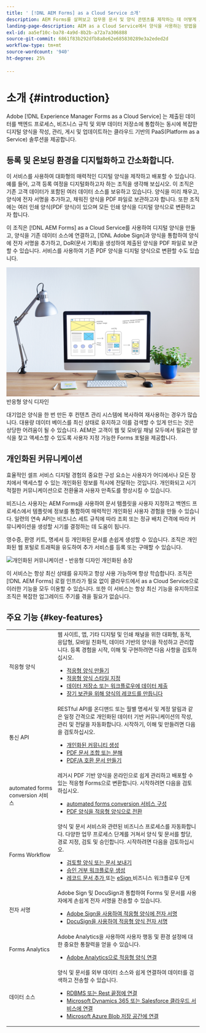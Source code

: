 ```yaml
---
title: ' [!DNL AEM Forms] as a Cloud Service 소개'
description: AEM Forms를 살펴보고 업무용 문서 및 양식 콘텐츠를 제작하는 데 어떻게 도움이 되는지 알아봅니다. PaaS(Platform-as-a-Service)에 대해 자세히 알아보고 엔터프라이즈급 디지털 양식 및 비즈니스 프로세스를 관리하는 방법을 포함하여 Forms를 현재 데이터 소스에 연결하는 방법도 알아봅니다.
landing-page-description: AEM as a Cloud Service에서 양식을 사용하는 방법을 이해합니다.
exl-id: aa5ef10c-ba78-4a9d-8b2b-a72a7a306888
source-git-commit: 6861f83b292dfb8a8e62e685830289e3a2eded2d
workflow-type: tm+mt
source-wordcount: '940'
ht-degree: 25%

---
```


# 소개 {#introduction}

Adobe [!DNL Experience Manager Forms as a Cloud Service] 는 제출된 데이터를 백엔드 프로세스, 비즈니스 규칙 및 외부 데이터 저장소에 통합하는 동시에 복잡한 디지털 양식을 작성, 관리, 게시 및 업데이트하는 클라우드 기반의 PaaS(Platform as a Service) 솔루션을 제공합니다.

## 등록 및 온보딩 환경을 디지털화하고 간소화합니다.

이 서비스를 사용하여 대화형의 매력적인 디지털 양식을 제작하고 배포할 수 있습니다. 예를 들어, 고객 등록 여정을 디지털화하고자 하는 조직을 생각해 보십시오. 이 조직은 기존 고객 데이터가 포함된 여러 데이터 소스를 보유하고 있습니다. 양식을 미리 채우고, 양식에 전자 서명을 추가하고, 채워진 양식을 PDF 파일로 보관하고자 합니다. 또한 조직에는 여러 인쇄 양식(PDF 양식)이 있으며 모든 인쇄 양식을 디지털 양식으로 변환하고자 합니다.

이 조직은 [!DNL AEM Forms] as a Cloud Service를 사용하여 디지털 양식을 만들고, 양식을 기존 데이터 소스에 연결하고, [!DNL Adobe Sign]과 양식을 통합하여 양식에 전자 서명을 추가하고, DoR(문서 기록)을 생성하여 제출된 양식을 PDF 파일로 보관할 수 있습니다. 서비스를 사용하여 기존 PDF 양식을 디지털 양식으로 변환할 수도 있습니다.

![데이터 수집 - 반응형 양식 디자인](/help/forms/assets/data-collection.jpeg)
반응형 양식 디자인

대기업은 양식을 한 번 만든 후 컨텐츠 관리 시스템에 복사하여 재사용하는 경우가 많습니다. 대용량 데이터 베이스를 최신 상태로 유지하고 이를 검색할 수 있게 만드는 것은 상당한 어려움이 될 수 있습니다. AEM은 고객이 웹 및 모바일 채널 모두에서 필요한 양식을 찾고 액세스할 수 있도록 사용자 지정 가능한 Forms 포털을 제공합니다.

## 개인화된 커뮤니케이션

효율적인 셀프 서비스 디지털 경험의 중요한 구성 요소는 사용자가 어디에서나 모든 장치에서 액세스할 수 있는 개인화된 정보를 적시에 전달하는 것입니다. 개인화되고 시기 적절한 커뮤니케이션으로 전환율과 사용자 만족도를 향상시킬 수 있습니다.

비즈니스 사용자는 AEM Forms을 사용하여 문서 템플릿을 사용자 지정하고 백엔드 프로세스에서 템플릿에 정보를 통합하여 매력적인 개인화된 사용자 경험을 만들 수 있습니다. 일련의 연속 API는 비즈니스 세트 규칙에 따라 조회 또는 정규 배치 간격에 따라 커뮤니케이션을 생성할 시기를 결정하는 데 도움이 됩니다.

영수증, 환영 키트, 명세서 등 개인화된 문서를 손쉽게 생성할 수 있습니다. 조직은 개인화된 웹 포털로 트래픽을 유도하여 추가 서비스를 등록 또는 구매할 수 있습니다.


![개인화된 커뮤니케이션 - 반응형 디자인](/help/forms/assets/personalized-communication.jpeg)
개인화된 송장

이 서비스는 항상 최신 상태를 유지하고 항상 사용 가능하며 항상 학습합니다. 조직은 [!DNL AEM Forms] 로컬 인프라가 필요 없이 클라우드에서 as a Cloud Service으로 이러한 기능을 모두 이용할 수 있습니다. 또한 이 서비스는 항상 최신 기능을 유지하므로 조직은 복잡한 업그레이드 주기를 겪을 필요가 없습니다.

## 주요 기능 {#key-features}

|  |  |
|---|---|
| 적응형 양식 | 웹 사이트, 앱, 기타 디지털 및 인쇄 채널을 위한 대화형, 동적, 응답형, 모바일 친화적, 데이터 기반의 양식을 작성하고 관리합니다. 등록 경험을 시작, 이해 및 구현하려면 다음 사항을 검토하십시오. <ul><li><a href="https://experienceleague.adobe.com/docs/experience-manager-cloud-service/content/forms/adaptive-forms-authoring/authoring-adaptive-forms-foundation-components/create-an-adaptive-form-on-forms-cs/creating-adaptive-form.html"> 적응형 양식 만들기 </a></li><li><a href="https://experienceleague.adobe.com/docs/experience-manager-cloud-service/content/forms/adaptive-forms-authoring/authoring-adaptive-forms-foundation-components/create-an-adaptive-form-on-forms-cs/themes.html">적응형 양식 스타일 지정</a></li><li><a href="https://experienceleague.adobe.com/docs/experience-manager-cloud-service/content/forms/adaptive-forms-authoring/authoring-adaptive-forms-foundation-components/configure-submit-actions-and-metadata-submission/configuring-submit-actions.html#enabling-server-side-validation-br"> 데이터 저장소 또는 워크플로우에 데이터 제출</a></li><li><a href="https://experienceleague.adobe.com/docs/experience-manager-cloud-service/content/forms/adaptive-forms-authoring/authoring-adaptive-forms-foundation-components/generate-document-of-record-for-non-xfa-based-adaptive-forms.html"> 장기 보관을 위해 양식의 레코드를 만듭니다</a></li></ul> |
| 통신 API | RESTful API를 온디맨드 또는 월별 명세서 및 계정 알림과 같은 일정 간격으로 개인화된 데이터 기반 커뮤니케이션의 작성, 관리 및 전달을 자동화합니다. 시작하기, 이해 및 만들려면 다음을 검토하십시오. <ul><li><a href="https://experienceleague.adobe.com/docs/experience-manager-cloud-service/content/forms/using-communications/aem-forms-cloud-service-communications-introduction.html?#document-generation"> 개인화된 커뮤니티 생성 </a> </li><li><a href="https://experienceleague.adobe.com/docs/experience-manager-cloud-service/content/forms/using-communications/aem-forms-cloud-service-communications-introduction.html?#document-manipulation"> PDF 문서 조합 또는 분해 </a> </li><li><a href="https://experienceleague.adobe.com/docs/experience-manager-cloud-service/content/forms/using-communications/aem-forms-cloud-service-communications-introduction.html?#convert-to-and-validate-pdf%2Fa-compliant-documents">PDF/A 호환 문서 만들기 </a></li></ul> |
| automated forms conversion 서비스 | 레거시 PDF 기반 양식을 온라인으로 쉽게 관리하고 배포할 수 있는 적응형 Forms으로 변환합니다. 시작하려면 다음을 검토하십시오. <ul><li><a href="https://experienceleague.adobe.com/docs/aem-forms-automated-conversion-service/using/configure-service.html">automated forms conversion 서비스 구성</a></li><li><a href="https://experienceleague.adobe.com/docs/aem-forms-automated-conversion-service/using/convert-existing-forms-to-adaptive-forms.html">PDF 양식을 적응형 양식으로 전환</a></li></ul> |
| Forms Workflow | 양식 및 문서 서비스와 관련된 비즈니스 프로세스를 자동화합니다. 다양한 업무 프로세스 단계를 거쳐서 양식 및 문서를 할당, 경로 지정, 검토 및 승인합니다. 시작하려면 다음을 검토하십시오.  <ul><li><a href="https://experienceleague.adobe.com/docs/experience-manager-cloud-service/content/forms/adaptive-forms-authoring/authoring-adaptive-forms-foundation-components/create-reviews-forms.html">검토할 양식 또는 문서 보내기</a></li><li><a href="https://experienceleague.adobe.com/docs/experience-manager-cloud-service/content/forms/create-form-centric-workflows/aem-forms-workflow-step-reference.html?#assign-task-step">승인 거부 워크플로우 생성</a></li><li><a href="https://experienceleague.adobe.com/docs/experience-manager-cloud-service/content/forms/create-form-centric-workflows/aem-forms-workflow-step-reference.html?#generate-document-of-record-step">레코드 문서 추가 </a> 또는 <a href="https://experienceleague.adobe.com/docs/experience-manager-cloud-service/content/forms/create-form-centric-workflows/aem-forms-workflow-step-reference.html?#sign-document-step"> eSign </a> 비즈니스 워크플로우 단계</a></li></ul> |
| 전자 서명 | Adobe Sign 및 DocuSign과 통합하여 Forms 및 문서를 사용자에게 손쉽게 전자 서명을 전송할 수 있습니다. <ul><li><a href="https://experienceleague.adobe.com/docs/experience-manager-cloud-service/content/forms/adaptive-forms-authoring/authoring-adaptive-forms-foundation-components/use-adobe-sign/working-with-adobe-sign.html">Adobe Sign을 사용하여 적응형 양식에 전자 서명 </a></li><li></a> <a href="https://experienceleague.adobe.com/docs/experience-manager-cloud-service/content/forms/integrate/services/integrate-docusign-adaptive-forms.html">DocuSign을 사용하여 적응형 양식 전자 서명 </a></li></ul> |
| Forms Analytics | Adobe Analytics을 사용하여 사용자 행동 및 환경 설정에 대한 중요한 통찰력을 얻을 수 있습니다. <ul><li><a href="https://experienceleague.adobe.com/docs/experience-manager-cloud-service/content/forms/integrate/services/integrate-aem-forms-with-adobe-analytics.html?lang=en">Adobe Analytics으로 적응형 양식 연결</a></li></ul> |
| 데이터 소스 | 양식 및 문서를 외부 데이터 소스와 쉽게 연결하여 데이터를 검색하고 전송할 수 있습니다. <ul><li><a href="https://experienceleague.adobe.com/docs/experience-manager-cloud-service/content/forms/integrate/use-form-data-model/configure-data-sources.html?lang=en">RDBMS 또는 Rest 끝점에 연결</a></li><li><a href="https://experienceleague.adobe.com/docs/experience-manager-cloud-service/content/forms/integrate/use-form-data-model/configure-msdynamics-salesforce.html?lang=en">Microsoft Dynamics 365 또는 Salesforce 클라우드 서비스에 연결</a></li><li><a href="https://experienceleague.adobe.com/docs/experience-manager-cloud-service/content/forms/integrate/use-form-data-model/configure-azure-storage.html?lang=en">Microsoft Azure Blob 저장 공간에 연결</a></li></ul> |


